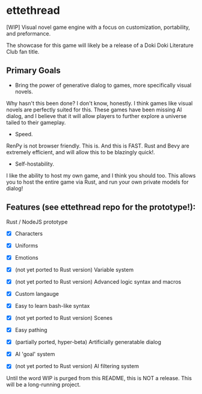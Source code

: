 # ettethread
[WIP] Visual novel game engine with a focus on customization, portability, and preformance.

The showcase for this game will likely be a release of a Doki Doki Literature Club fan title.

## Primary Goals
- Bring the power of generative dialog to games, more specifically visual novels.

Why hasn't this been done? I don't know, honestly. I think games like visual novels are perfectly suited for this.
These games have been missing AI dialog, and I believe that it will allow players to further explore a universe tailed to their gameplay.
- Speed.

RenPy is not browser friendly. This is. And this is FAST. Rust and Bevy are extremely efficient, and will allow this to be blazingly quick!.
- Self-hostability.

I like the ability to host my own game, and I think you should too. This allows you to host the entire game via Rust, and run your own private models for dialog!

## Features (see ettethread repo for the prototype!):
Rust / NodeJS prototype
- [x] Characters
- [x] Uniforms
- [x] Emotions
- [x] (not yet ported to Rust version) Variable system
- [x] (not yet ported to Rust version) Advanced logic syntax and macros
- [x] Custom langauge
- [x] Easy to learn bash-like syntax
- [x] (not yet ported to Rust version) Scenes
- [x] Easy pathing
- [x] (partially ported, hyper-beta) Artificially generatable dialog
- [x] AI 'goal' system
- [x] (not yet ported to Rust version) AI filtering system


Until the word WIP is purged from this README, this is NOT a release. This will be a long-running project.
